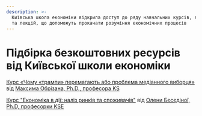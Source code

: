 ```yaml
---
description: >-
  Київська школа економіки відкрила доступ до ряду навчальних курсів, вебінарів
  та лекцій, що допоможуть прокачати розуміння економічних процесів
---
```


# Підбірка безкоштовних ресурсів від Київської школи економіки

[Курс «Чому «трампи» перемагають або проблема медіанного виборця»](http://bit.ly/3a5avLc%20) від [Максима Обрізана, Ph.D., професора KS](https://kse.ua/ua/people/maksym-obrizan/)

[Курс "Економіка в дії: наліз ринків та споживачів"](http://bit.ly/3be4xYN) від [Олени Бєсєдіної, Ph.D, професорки KSE](https://kse.ua/ua/people/elena-besedina/)





